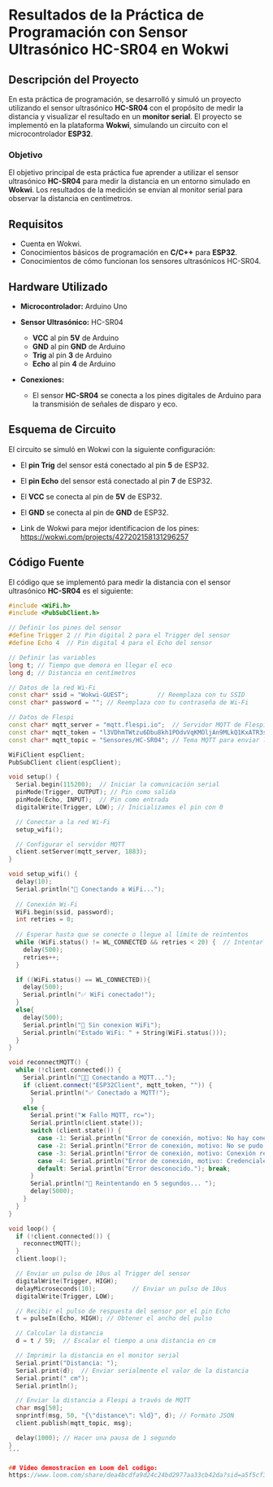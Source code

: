 # Resultados de la Práctica de Programación con Sensor Ultrasónico HC-SR04 en Wokwi

## Descripción del Proyecto

En esta práctica de programación, se desarrolló y simuló un proyecto utilizando el sensor ultrasónico **HC-SR04** con el propósito de medir la distancia y visualizar el resultado en un **monitor serial**. El proyecto se implementó en la plataforma **Wokwi**, simulando un circuito con el microcontrolador **ESP32**.

### Objetivo

El objetivo principal de esta práctica fue aprender a utilizar el sensor ultrasónico **HC-SR04** para medir la distancia en un entorno simulado en **Wokwi**. Los resultados de la medición se envían al monitor serial para observar la distancia en centímetros.

## Requisitos

- Cuenta en Wokwi.
- Conocimientos básicos de programación en **C/C++** para **ESP32**.
- Conocimientos de cómo funcionan los sensores ultrasónicos HC-SR04.

## Hardware Utilizado

- **Microcontrolador:** Arduino Uno
- **Sensor Ultrasónico:** HC-SR04
  - **VCC** al pin **5V** de Arduino
  - **GND** al pin **GND** de Arduino
  - **Trig** al pin **3** de Arduino
  - **Echo** al pin **4** de Arduino
 
- **Conexiones:** 
  - El sensor **HC-SR04** se conecta a los pines digitales de Arduino para la transmisión de señales de disparo y eco.

## Esquema de Circuito

El circuito se simuló en Wokwi con la siguiente configuración:

- El **pin Trig** del sensor está conectado al pin **5** de ESP32.
- El **pin Echo** del sensor está conectado al pin **7** de ESP32.
- El **VCC** se conecta al pin de **5V** de ESP32.
- El **GND** se conecta al pin de **GND** de ESP32.

- Link de Wokwi para mejor identificacion de los pines:
https://wokwi.com/projects/427202158131296257

## Código Fuente

El código que se implementó para medir la distancia con el sensor ultrasónico **HC-SR04** es el siguiente:

```cpp
#include <WiFi.h>
#include <PubSubClient.h>

// Definir los pines del sensor
#define Trigger 2 // Pin digital 2 para el Trigger del sensor
#define Echo 4  // Pin digital 4 para el Echo del sensor

// Definir las variables
long t; // Tiempo que demora en llegar el eco
long d; // Distancia en centímetros

// Datos de la red Wi-Fi
const char* ssid = "Wokwi-GUEST";        // Reemplaza con tu SSID
const char* password = ""; // Reemplaza con tu contraseña de Wi-Fi

// Datos de Flespi
const char* mqtt_server = "mqtt.flespi.io";  // Servidor MQTT de Flespi
const char* mqtt_token = "l3VDhmTWtzu6Dbu8kh1POdvVqKMOljAn9MLkQ1KxATR3seK8gYyhHUKezHtnNX15"; // Tu token de Flespi
const char* mqtt_topic = "Sensores/HC-SR04"; // Tema MQTT para enviar la distancia

WiFiClient espClient; 
PubSubClient client(espClient);

void setup() {
  Serial.begin(115200);  // Iniciar la comunicación serial
  pinMode(Trigger, OUTPUT); // Pin como salida
  pinMode(Echo, INPUT);  // Pin como entrada
  digitalWrite(Trigger, LOW); // Inicializamos el pin con 0

  // Conectar a la red Wi-Fi
  setup_wifi();

  // Configurar el servidor MQTT
  client.setServer(mqtt_server, 1883);
}

void setup_wifi() {
  delay(10);
  Serial.println("📡 Conectando a WiFi...");
  
  // Conexión Wi-Fi
  WiFi.begin(ssid, password);
  int retries = 0;
  
  // Esperar hasta que se conecte o llegue al límite de reintentos
  while (WiFi.status() != WL_CONNECTED && retries < 20) {  // Intentar 20 veces
    delay(500);
    retries++;
  }

  if ((WiFi.status() == WL_CONNECTED)){
    delay(500);
    Serial.println("✅ WiFi conectado!");
  }
  else{
    delay(500);
    Serial.println("🚫 Sin conexion WiFi");
    Serial.println("Estado WiFi: " + String(WiFi.status()));
  }
}

void reconnectMQTT() {
  while (!client.connected()) {
    Serial.println("👨‍💻 Conectando a MQTT...");
    if (client.connect("ESP32Client", mqtt_token, "")) {
      Serial.println("✅ Conectado a MQTT!");
      } 
    else {
      Serial.print("❌ Fallo MQTT, rc=");
      Serial.println(client.state());
      switch (client.state()) {
        case -1: Serial.println("Error de conexión, motivo: No hay conexión."); break;
        case -2: Serial.println("Error de conexión, motivo: No se pudo encontrar el broker MQTT."); break;
        case -3: Serial.println("Error de conexión, motivo: Conexión rechazada por broker."); break;
        case -4: Serial.println("Error de conexión, motivo: Credenciales incorrectas."); break;
        default: Serial.println("Error desconocido."); break;
      }
      Serial.println("🔄 Reintentando en 5 segundos... ");
      delay(5000);
    }
  } 
}

void loop() {
  if (!client.connected()) {
    reconnectMQTT();
  }
  client.loop();

  // Enviar un pulso de 10us al Trigger del sensor
  digitalWrite(Trigger, HIGH);
  delayMicroseconds(10);          // Enviar un pulso de 10us
  digitalWrite(Trigger, LOW);

  // Recibir el pulso de respuesta del sensor por el pin Echo
  t = pulseIn(Echo, HIGH); // Obtener el ancho del pulso

  // Calcular la distancia
  d = t / 59;  // Escalar el tiempo a una distancia en cm

  // Imprimir la distancia en el monitor serial
  Serial.print("Distancia: ");
  Serial.print(d);  // Enviar serialmente el valor de la distancia
  Serial.print(" cm");
  Serial.println();

  // Enviar la distancia a Flespi a través de MQTT
  char msg[50];
  snprintf(msg, 50, "{\"distance\": %ld}", d); // Formato JSON
  client.publish(mqtt_topic, msg);

  delay(1000); // Hacer una pausa de 1 segundo
}
´´´

## Video demostracion en Loom del codigo:
https://www.loom.com/share/dea4bcdfa9d24c24bd2977aa33cb42da?sid=a5f5cf3c-c0de-4c44-8808-de383a820ed0
